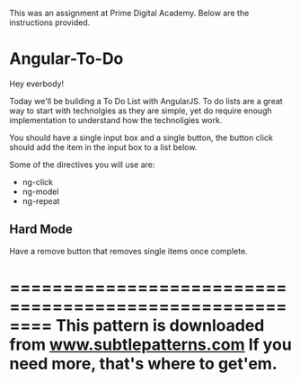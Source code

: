 This was an assignment at Prime Digital Academy. Below are the instructions provided.

# Angular-To-Do

Hey everbody!

Today we'll be building a To Do List with AngularJS. To do lists are a great way to start with technolgies as they are simple, yet do require enough implementation to understand how the technoligies work.

You should have a single input box and a single button, the button click should add the item in the input box to a list below.

Some of the directives you will use are:
* ng-click
* ng-model
* ng-repeat

## Hard Mode
Have a remove button that removes single items once complete.

========================================================
This pattern is downloaded from www.subtlepatterns.com
If you need more, that's where to get'em.
========================================================
